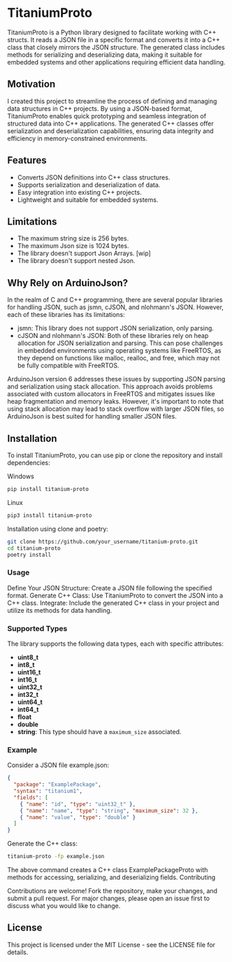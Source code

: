 # TitaniumProto

TitaniumProto is a Python library designed to facilitate working with C++ structs. It reads a JSON file in a specific format and converts it into a C++ class that closely mirrors the JSON structure. The generated class includes methods for serializing and deserializing data, making it suitable for embedded systems and other applications requiring efficient data handling.

## Motivation

I created this project to streamline the process of defining and managing data structures in C++ projects. By using a JSON-based format, TitaniumProto enables quick prototyping and seamless integration of structured data into C++ applications. The generated C++ classes offer serialization and deserialization capabilities, ensuring data integrity and efficiency in memory-constrained environments.

## Features

- Converts JSON definitions into C++ class structures.
- Supports serialization and deserialization of data.
- Easy integration into existing C++ projects.
- Lightweight and suitable for embedded systems.

## Limitations

- The maximum string size is 256 bytes.
- The maximum Json size is 1024 bytes.
- The library doesn't support Json Arrays. [wip]
- The library doesn't support nested Json.

## Why Rely on ArduinoJson?

In the realm of C and C++ programming, there are several popular libraries for handling JSON, such as jsmn, cJSON, and nlohmann's JSON. However, each of these libraries has its limitations:

  -  jsmn: This library does not support JSON serialization, only parsing.
  -  cJSON and nlohmann's JSON: Both of these libraries rely on heap allocation for JSON serialization and parsing. This can pose challenges in embedded environments using operating systems like FreeRTOS, as they depend on functions like malloc, realloc, and free, which may not be fully compatible with FreeRTOS.

ArduinoJson version 6 addresses these issues by supporting JSON parsing and serialization using stack allocation. This approach avoids problems associated with custom allocators in FreeRTOS and mitigates issues like heap fragmentation and memory leaks. However, it's important to note that using stack allocation may lead to stack overflow with larger JSON files, so ArduinoJson is best suited for handling smaller JSON files.

## Installation

To install TitaniumProto, you can use pip or clone the repository and install dependencies:

Windows

```bash
pip install titanium-proto
```

Linux

```bash
pip3 install titanium-proto
```

Installation using clone and poetry:

```bash
git clone https://github.com/your_username/titanium-proto.git
cd titanium-proto
poetry install
```

### Usage

Define Your JSON Structure: Create a JSON file following the specified format.
Generate C++ Class: Use TitaniumProto to convert the JSON into a C++ class.
Integrate: Include the generated C++ class in your project and utilize its methods for data handling.


### Supported Types
The library supports the following data types, each with specific attributes:

- **uint8_t**
- **int8_t**
- **uint16_t**
- **int16_t**
- **uint32_t**
- **int32_t**
- **uint64_t**
- **int64_t**
- **float**
- **double**
- **string**: This type should have a `maximum_size` associated.

### Example

Consider a JSON file example.json:

``` json
{
  "package": "ExamplePackage",
  "syntax": "titanium1",
  "fields": [
    { "name": "id", "type": "uint32_t" },
    { "name": "name", "type": "string", "maximum_size": 32 },
    { "name": "value", "type": "double" }
  ]
}
```
Generate the C++ class:

```bash
titanium-proto -fp example.json
```
The above command creates a C++ class ExamplePackageProto with methods for accessing, serializing, and deserializing fields.
Contributing

Contributions are welcome! Fork the repository, make your changes, and submit a pull request. For major changes, please open an issue first to discuss what you would like to change.
 ## License

This project is licensed under the MIT License - see the LICENSE file for details.

